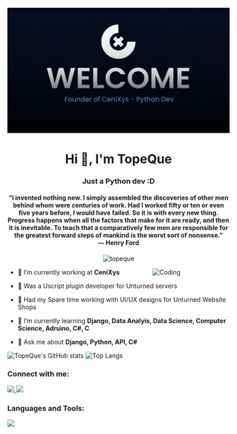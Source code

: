 ![Header](./banner.png)
<h1 align="center">Hi 👋, I'm TopeQue</h1>
<h3 align="center">Just a Python dev :D </h3>
<h4 align="center">“I invented nothing new. I simply assembled the discoveries of other men behind whom were centuries of work. Had I worked fifty or ten or even five years before, I would have failed. So it is with every new thing. Progress happens when all the factors that make for it are ready, and then it is inevitable. To teach that a comparatively few men are responsible for the greatest forward steps of mankind is the worst sort of nonsense.” <br>― Henry Ford</h4>
<p align="center"> <img src="https://komarev.com/ghpvc/?username=topeque&label=Profile%20views&color=070B1C&style=flat" alt="topeque" /> </p>
<img align="right" alt="Coding" width="175" src="https://media1.giphy.com/media/2IudUHdI075HL02Pkk/giphy.gif?cid=ecf05e47ivkn5ji01780hlnjoa3umwqt85fstt5v4tl3ijfa&ep=v1_gifs_search&rid=giphy.gif&ct=g">

- 🔭 I’m currently working at **CeniXys**
- 🔭 Was a Uscript plugin developer for Unturned servers
- 🐤 Had my Spare time working with UI/UX designs for Unturned Website Shops
- 🌱 I’m currently learning **Django, Data Analyis, Data Science, Computer Science, Adruino, C#, C**

- 💬 Ask me about **Django, Python, API, C#**

![TopeQue's GitHub stats](https://github-readme-stats.vercel.app/api?username=TopeMe&show_icons=true&theme=holi&border_radius=9.0) ![Top Langs](https://github-readme-stats.vercel.app/api/top-langs/?username=TopeMe&layout=donut&theme=holi&border_radius=9.0)

<h3 align="left">Connect with me:</h3>
<p align="left" >
  <a href="https://www.linkedin.com/in/christopher-ejada-jr-712673239/">
    <img src="https://skillicons.dev/icons?i=linkedin" />
  </a>
  <a href="https://stackoverflow.com/users/18223044/topepe">
    <img src="https://skillicons.dev/icons?i=stackoverflow" />
  </a>
</p>

<h3 align="left">Languages and Tools:</h3>
<p align="left">
  <a href="https://skillicons.dev">
    <img src="https://skillicons.dev/icons?i=androidstudio,arduino,bash,bootstrap,cs,css,django,figma,git,html,java,js,mysql,nginx,ps,postgres,python,qt,sqlite" />
  </a>
</p>
